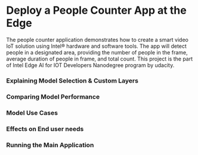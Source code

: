 # Deploy a People Counter App at the Edge

The people counter application demonstrates how to create a smart video IoT solution using Intel® hardware and software tools. The app will detect people in a designated area, providing the number of people in the frame, average duration of people in frame, and total count. This project is the part of Intel Edge AI for IOT Developers Nanodegree program by udacity.


### Explaining Model Selection & Custom Layers


### Comparing Model Performance


### Model Use Cases


### Effects on End user needs


### Running the Main Application
